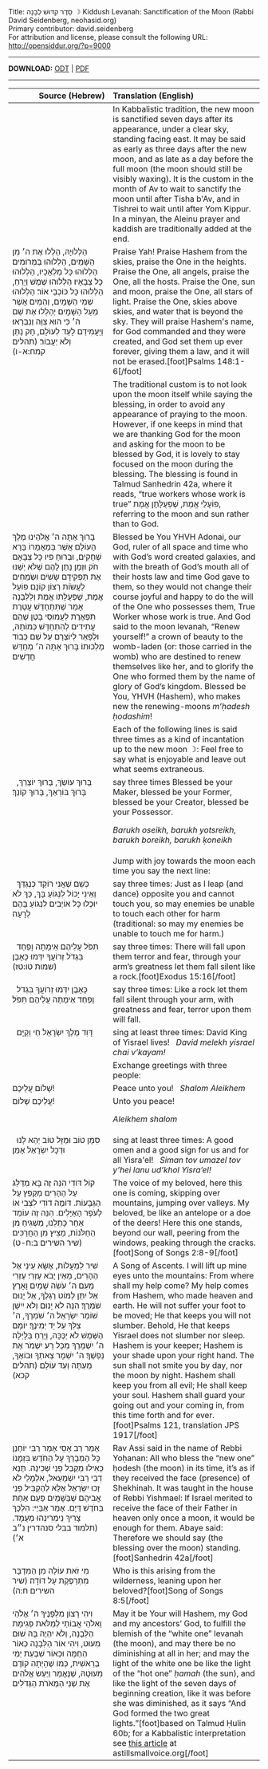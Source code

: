 <html>
<head></head>
<body>
Title: סֵדֶר קִדּוּשׁ לְבָנָה ☽ Kiddush Levanah: Sanctification of the Moon (Rabbi David Seidenberg, neohasid.org)<br />
Primary contributor: david.seidenberg<br />
For attribution and license, please consult the following URL: <a href="http://opensiddur.org/?p=9000">http://opensiddur.org/?p=9000</a>
<p />
<hr />

<strong>DOWNLOAD:</strong> 
<a href="https://opensiddur.org/wp-content/uploads/2014/06/Kiddush-Levanah-R-David-Seidenberg-neohasid.org_.odt">ODT</a> | <a href="https://opensiddur.org/wp-content/uploads/2014/06/Kiddush-Levanah-R-David-Seidenberg-neohasid.org_.pdf">PDF</a>

<hr />

<table style="margin-left: auto;margin-right: auto;" class="draggable">
<thead><tr><th id="x" style="text-align: right;">Source (Hebrew)</th><th style="text-align: left;">Translation (English)</th></tr></thead>
<tbody>
<tr><td style="vertical-align:top;">
<div class="liturgy"><span lang="he">

</span></div></td>
 
<td style="vertical-align:top;" width="60%">
<div class="english">
<span class="instruction">In Kabbalistic tradition, the new moon is sanctified seven days after its appearance, under a clear sky, standing facing east. It may be said as early as three days after the new moon, and as late as a day before the full moon (the moon should still be visibly waxing). It is the custom in the month of Av to wait to sanctify the moon until after Tisha b'Av, and in Tishrei to wait until after Yom Kippur. In a minyan, the Aleinu prayer and kaddish are traditionally added at the end.</span>
</div></td></tr>
    
    
<tr><td style="vertical-align:top;">
<div class="liturgy"><span lang="he">
הַלְלוּיָהּ,
הַלְלוּ אֶת ה׳ מִן הַשָּׁמַיִם, הַלְלוּהוּ בַּמְּרוֹמִים׃ 
הַלְלוּהוּ כָּל מַלְאָכָיו, הַלְלוּהוּ כָּל צְבָאָיו׃ 
הַלְלוּהוּ שֶׁמֶשׁ וְיָרֵחַ, הַלְלוּהוּ כָּל כּוֹכְבֵי אוֹר׃ 
הַלְלוּהוּ שְׁמֵי הַשָּׁמָיִם, וְהַמַּיִם אֲשֶׁר מֵעַל הַשָּׁמָיִם׃ 
יְהַלְלוּ אֶת שֵׁם ה׳ כִּי הוּא צִוָּה וְנִבְרָאוּ׃ 
וַיַּעֲמִידֵם לָעַד לְעוֺלָם, חָק נָתַן וְלֹא יַעֲבוֹר׃ <span class="citation">(תהלים קמח:א-ו)</span>
</span></div></td>
 
<td style="vertical-align:top;">
<div class="english">
Praise Yah! 
Praise Hashem from the skies, praise the One in the heights. 
Praise the One, all angels, praise the One, all the hosts. 
Praise the One, sun and moon, praise the One, all stars of light. 
Praise the One, skies above skies, and water that is beyond the sky. 
They will praise Hashem's name, for God commanded and they were created, 
and God set them up ever forever, giving them a law, and it will not be erased.[foot]Psalms 148:1-6[/foot]
</div></td></tr>
    
    
<tr><td style="vertical-align:top;">
<div class="liturgy"><span lang="he">

</span></div></td>
 
<td style="vertical-align:top;">
<div class="english">
<span class="instruction">The traditional custom is to not look upon the moon itself while saying the blessing, in order to avoid any appearance of praying to the moon. However, if one keeps in mind that we are thanking God for the moon and asking for the moon to be blessed by God, it is lovely to stay focused on the moon during the blessing. The blessing is found in Talmud Sanhedrin 42a, where it reads, “true workers whose work is true” <span class="hebrew">פּוֹעָלֵי אֱמֶת, שֶׁפְּעֻלָּתָן אֱמֶת</span>, referring to the moon and sun rather than to God.</span>
</div></td></tr>
    
    
<tr><td style="vertical-align:top;">
<div class="liturgy"><span lang="he">
בָּרוּךְ אַתָּה 
ה׳ אֱלֹהֵינוּ 
מֶלֶךְ הָעוֹלָם 
אֲשֶׁר בְּמַאֲמָרוֹ בָּרָא שְׁחָקִים, 
וּבְרוּחַ פִּיו כָּל צְבָאָם
חֹק וּזְמַן נָתַן לָהֶם 
שֶׁלֹּא יְשַׁנּוּ אֶת תַּפְקִידָם
שָֹשִֹים וּשְֹמֵחִים לַעֲשֹוֹת רְצוֹן קוֹנָם
פּוֹעֵל אֱמֶת, שֶׁפְּעֻלָּתוֹ אֱמֶת 
וְלַלְּבָנָה אָמַר שֶׁתִּתְחַדֵּשׁ
עֲטֶרֶת תִּפְאֶרֶת לַעֲמוּסֵי בָטֶן
שֶׁהֵם עֲתִידִים לְהִתְחַדֵּשׁ כְּמוֹתָהּ, 
וּלְפָאֵר לְיוֹצְרָם
עַל שֵׁם כְּבוֹד מַלְכוּתוֹ׃
בָּרוּךְ אַתָּה ה׳ 
מְחַדֵּשׁ חֳדָשִׁים׃
</span></div></td>
 
<td style="vertical-align:top;">
<div class="english">
Blessed be You 
YHVH Adonai, our God, 
ruler of all space and time
who with God’s word created galaxies, 
and with the breath of God’s mouth all of their hosts
law and time God gave to them, 
so they would not change their course
joyful and happy to do the will of the One who possesses them,
True Worker whose work is true. 
And God said to the moon levanah, “Renew yourself!”
a crown of beauty to the womb-laden (or: those carried in the womb)
who are destined to renew themselves like her, 
and to glorify the One who formed them
by the name of glory of God’s kingdom.
Blessed be You, YHVH (Hashem), 
who makes new the renewing-moons <em>m’ḥadesh ḥodashim</em>!
</div></td></tr>
    
    
<tr><td style="vertical-align:top;">
<div class="liturgy"><span lang="he">

</span></div></td>
 
<td style="vertical-align:top;">
<div class="english">
<span class="instruction">Each of the following lines is said three times as a kind of incantation up to the new moon ☽:
Feel free to say what is enjoyable and leave out what seems extraneous.</span>
</div></td></tr>
    
    
<tr><td style="vertical-align:top;">
<div class="liturgy"><span lang="he">
&nbsp;
בָּרוּךְ עוֹשֵֹךְ, 
בָּרוּךְ יוֹצְרֵךְ, 
בָּרוּךְ בּוֹרְאֵךְ, 
בָּרוּךְ קוֹנֵךְ׃
</span></div></td>
 
<td style="vertical-align:top;">
<div class="english">
<span class="instruction">say three times</span>
Blessed be your Maker, 
blessed be your Former, 
blessed be your Creator, 
blessed be your Possessor.

<em>Barukh oseikh, 
barukh yotsreikh, 
barukh boreikh, 
barukh ḳoneikh</em>
</div></td></tr>


<tr><td style="vertical-align:top;">
<div class="liturgy"><span lang="he">

</span></div></td>
 
<td style="vertical-align:top;">
<div class="english">
<span class="instruction">Jump with joy towards the moon each time you say the next line:</span>
</div></td></tr>
    
    
<tr><td style="vertical-align:top;">
<div class="liturgy"><span lang="he">
&nbsp;
כְּשֵׁם שֶׁאֲנִי רוֹקֵד כְּנֶגְדֵּךְ וְאֵינִי יָכוֹל לִנְגּוֹעַ בָּךְ, 
כַּךְ לֹא יוּכְלוּ כָּל אוֹיְבִים לִנְגוֹעַ בָּהֶם לְרָעָה׃
</span></div></td>
 
<td style="vertical-align:top;">
<div class="english">
<span class="instruction">say three times:</span>
Just as I leap (and dance) opposite you and cannot touch you, 
so may enemies be unable to touch each other for harm 
(traditional: so may my enemies be unable to touch me for harm.) 
</div></td></tr>


<tr><td style="vertical-align:top;">
<div class="liturgy"><span lang="he">
&nbsp;
תִּפֹּל עֲלֵיהֶם אֵימָתָה 
וָפַחַד בִּגְדֹל זְרוֹעֲךָ יִדְּמוּ כָּאָבֶן׃ <span class="citation">(שמות טו:טז)</span>
</span></div></td>
 
<td style="vertical-align:top;">
<div class="english">
<span class="instruction">say three times:</span>
There will fall upon them terror and fear, 
through your arm’s greatness let them fall silent like a rock.[foot]Exodus 15:16[/foot]
</div></td></tr>


<tr><td style="vertical-align:top;">
<div class="liturgy"><span lang="he">
&nbsp;
כָּאָבֶן יִדְּמוּ זְרוֹעֲךָ בִּגְדֹל 
וָפַחַד אֵימָתָה עֲלֵיהֶם תִּפֹּל׃
</span></div></td>
 
<td style="vertical-align:top;">
<div class="english">
<span class="instruction">say three times:</span>
Like a rock let them fall silent through your arm, 
with greatness and fear, terror upon them will fall.
</div></td></tr>


<tr><td style="vertical-align:top;">
<div class="liturgy"><span lang="he">
&nbsp;
דָּוִד מֶלֶךְ יִשְֹרָאֵל חַי וְקַיָּם׃
</span></div></td>
 
<td style="vertical-align:top;">
<div class="english">
<span class="instruction">sing at least three times:</span>
David King of Yisrael lives! 
&nbsp;
<em>David melekh yisrael chai v’kayam!</em>
</div></td></tr>


<tr><td style="vertical-align:top;">
<div class="liturgy"><span lang="he">

</span></div></td>
 
<td style="vertical-align:top;">
<div class="english">
<span class="instruction">Exchange greetings with three people:</span>
</div></td></tr>
    
    
<tr><td style="vertical-align:top;">
<div class="liturgy"><span lang="he">
שָׁלוֹם עֲלֵיכֶם!
</span></div></td>
 
<td style="vertical-align:top;">
<div class="english">
Peace unto you! 
&nbsp;
<em>Shalom Aleikhem</em>
</div></td></tr>


<tr><td style="vertical-align:top;">
<div class="liturgy"><span lang="he">
עֲלֵיכֶם שָׁלוֹם!
</span></div></td>
 
<td style="vertical-align:top;">
<div class="english">
Unto you peace! 

<em>Aleikhem shalom</em>
</div></td></tr>
    
    
<tr><td style="vertical-align:top;">
<div class="liturgy"><span lang="he">
&nbsp;
סִמָּן טוֹב וּמַזָּל טוֹב יְהֵא לָנוּ וּדְכָל יִשְׂרָאֵל אָמֵן׃
</span></div></td>
 
<td style="vertical-align:top;">
<div class="english">
<span class="instruction">sing at least three times:</span>
A good omen and a good sign for us and for all Yisra'el!
&nbsp;
<em>Siman tov umazel tov y’hei lanu ud’khol Yisra’el!</em>
</td></tr>
  

<tr><td style="vertical-align:top;">
<div class="liturgy"><span lang="he">
קוֹל דּוֹדִי הִנֵּה זֶה בָּא 
מְדַלֵּג עַל הֶהָרִים מְקַפֵּץ עַל הַגְּבָעוֹת.
דּוֹמֶה דוֹדִי לִצְבִי אוֹ לְעֹפֶר הָאַיָּלִים.
הִנֵּה זֶה עוֹמֵד אַחַר כָּתְלֵנוּ, 
מַשְׁגִּיחַ מִן הַחַלֹּנוֹת, מֵצִיץ מִן הַחֲרַכִּים׃ <span class="citation">(שיר השירים ב:ח-ט)</span>
</span></div></td>
 
<td style="vertical-align:top;">
<div class="english">
The voice of my beloved, here this one is coming, 
skipping over mountains, jumping over valleys. 
My beloved, be like an antelope or a doe of the deers! 
Here this one stands, beyond our wall, 
peering from the windows, peaking through the cracks.[foot]Song of Songs 2:8-9[/foot]
</td></tr>


<tr><td style="vertical-align:top;">
<div class="liturgy"><span lang="he">
שִׁיר לַמַּעֲלוֹת,
אֶשָּׂא עֵינַי אֶל הֶהָרִים, מֵאַיִן יָבֹא עֶזְרִי׃ 
עֶזְרִי מֵעִם ה׳ עֹשֵׂה שָׁמַיִם וָאָרֶץ׃  
אַל יִתֵּן לַמּוֹט רַגְלֶךָ, אַל יָנוּם שֹׁמְרֶךָ׃  
הִנֵּה לֹא יָנוּם וְלֹא יִישָׁן שׁוֹמֵר יִשְׂרָאֵל׃ 
ה׳ שֹׁמְרֶךָ, ה׳ צִלְּךָ עַל יַד יְמִינֶךָ׃ 
יוֹמָם הַשֶּׁמֶשׁ לֹא יַכֶּכָּה, וְיָרֵחַ בַּלָּיְלָה׃ 
ה׳ יִשְׁמָרְךָ מִכָּל רָע׃ 
יִשְׁמֹר אֶת נַפְשֶׁךָ׃ 
ה׳ יִשְׁמָר צֵאתְךָ וּבוֹאֶךָ, 
מֵעַתָּה וְעַד עוֹלָם׃ <span class="citation">(תהלים קכא)</span>
</span></div></td>
 
<td style="vertical-align:top;">
<div class="english">
A Song of Ascents. 
I will lift up mine eyes unto the mountains: From where shall my help come? 
My help comes from Hashem, who made heaven and earth. 
He will not suffer your foot to be moved; He that keeps you will not slumber. 
Behold, He that keeps Yisrael does not slumber nor sleep. 
Hashem is your keeper; Hashem is your shade upon your right hand. 
The sun shall not smite you by day, nor the moon by night. 
Hashem shall keep you from all evil; 
He shall keep your soul. 
Hashem shall guard your going out and your coming in, 
from this time forth and for ever.[foot]Psalms 121, translation JPS 1917[/foot]
</td></tr>


<tr><td style="vertical-align:top;">
<div class="liturgy"><span lang="he">
אָמַר רַב אָסִי אָמַר רַבִּי יוֹחָנַן 
כָּל הַמְבָרֵךְ עָל הַחֹדֶש בִּזְמָנוֹ 
כְּאִילוּ מְקָבֵל פְנֵי שְׁכִינָה. 
תָּנָא דְבֵי רַבִּי יִשְׁמָעֵאל,
 אִלְמָלֵי לֹא זָכוּ יִשְׂרָאֵל אֶלָּא 
לְהַקְבִּיל פְּנֵי אֲבִיהֶם שֶׁבַּשָׁמַיִם 
פַּעַם אַחַת בַּחֹדֶשׁ 
דַּיָם. 
אָמַר אַבַּיֵי: 
הִלְכָּךְ צָרִיךְ נֵימְרִינְהוּ מְעֻמָּד. <span class="citation">(תלמוד בבלי סנהדרין נ״ב א׳)</span>
</span></div></td>
 
<td style="vertical-align:top;">
<div class="english">
Rav Assi said in the name of Rebbi Yoḥanan: 
All who bless the “new one” ḥodesh (the moon) in its time,
 it’s as if they received the face (presence) of Shekhinah.
It was taught in the house of Rebbi Yishmael: 
If Israel merited 
to receive the face of their Father in heaven 
only once a moon, 
it would be enough for them. 
Abaye said: 
Therefore we should say (the blessing over the moon) standing.[foot]Sanhedrin 42a[/foot]
</td></tr>


<tr><td style="vertical-align:top;">
<div class="liturgy"><span lang="he">
מִי זֹאת עוֹלָה מִן הַמִּדְבָּר 
מִתְרַפֶּקֶת עַל דּוֹדָה׃ <span class="citation">(שיר השירים ח:ה)</span>
</span></div></td>
 
<td style="vertical-align:top;">
<div class="english">
Who is this arising from the wilderness, 
leaning upon her beloved?[foot]Song of Songs 8:5[/foot]
</td></tr>


<tr><td style="vertical-align:top;">
<div class="liturgy"><span lang="he">
וִיהִי רָצוֹן מִלְּפָנֶיךָ 
ה׳ אֱלֹהַי וֵאלֹהֵי אֲבוֹתַי 
לְמַלֹּאת פְּגִימַת הַלְּבָנָה,
וְלֹא יִהְיֶה בָּהּ שׁוּם מִעוּט,
וִיהִי אוֹר הַלְּבָנָה כְּאוֹר הַחַמָּה 
וּכְאוֹר שִׁבְעַת יְמֵי בְרֵאשִׁית, 
כְּמוֹ שֶׁהָיְתָה קוֹדֶם מִעוּטָהּ,
שֶׁנֶּאֱמַר וַיַּעַשׂ אֱלֹהִים אֶת שְׁנֵי הַמְּאֹרֹת הַגְּדֹלִים
</span></div></td>
 
<td style="vertical-align:top;">
<div class="english">
May it be Your will Hashem, 
my God and my ancestors’ God, 
to fulfill the blemish of the “white one” levanah (the moon), 
and may there  be no diminishing at all in her;
 and may the light of the white one be like the light of the “hot one” <em>ḥamah</em> (the sun),
and like the light of the seven days of beginning creation, 
like it was before she was diminished, 
as it says “And God formed the two great lights.”[foot]based on Talmud Ḥulin 60b; for a Kabbalistic interpretation see <a href="http://astillsmallvoice.org/sys/articles/evolving_feminine.pdf">this article</a> at astillsmallvoice.org[/foot]
</td></tr>
</tbody></table>
</body>
</html>